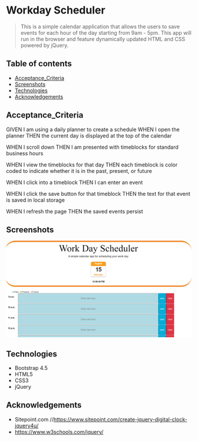 # Workday Scheduler

> This is a simple calendar application that allows the users to save events for each hour of the day starting from 9am - 5pm. This app will run in the browser and feature dynamically updated HTML and CSS powered by jQuery.

## Table of contents
* [Acceptance_Criteria](#Acceptance_Criteria)
* [Screenshots](#screenshots)
* [Technologies](#technologies)
* [Acknowledgements](#Acknowledgements)

## Acceptance_Criteria
GIVEN I am using a daily planner to create a schedule
WHEN I open the planner
THEN the current day is displayed at the top of the calendar

WHEN I scroll down
THEN I am presented with timeblocks for standard business hours

WHEN I view the timeblocks for that day
THEN each timeblock is color coded to indicate whether it is in the past, present, or future

WHEN I click into a timeblock
THEN I can enter an event

WHEN I click the save button for that timeblock
THEN the text for that event is saved in local storage

WHEN I refresh the page
THEN the saved events persist

## Screenshots
![Example screenshot](assets/screenshot.jpg)

## Technologies
* Bootstrap 4.5
* HTML5
* CSS3
* jQuery

## Acknowledgements
* Sitepoint.com
 //https://www.sitepoint.com/create-jquery-digital-clock-jquery4u/
* https://www.w3schools.com/jquery/


